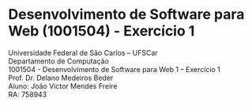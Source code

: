 # Desenvolvimento de Software para Web (1001504) - Exercício 1

Universidade Federal de São Carlos – UFSCar \
Departamento de Computação \
1001504 - Desenvolvimento de Software para Web 1 – Exercício 1 \
Prof. Dr. Delano Medeiros Beder \
Aluno: João Victor Mendes Freire \
RA: 758943